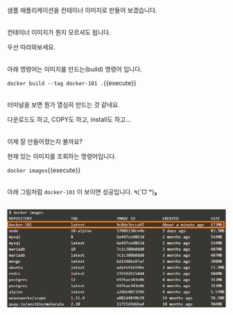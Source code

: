 샘플 애플리케이션을 컨테이너 이미지로 만들어 보겠습니다.

​     
컨테이너 이미지가 뭔지 모르셔도 됩니다.

우선 따라와보세요.

​     
아래 명령어는 이미지를 만드는(build) 명령어 입니다.

`docker build --tag docker-101 .`{{execute}}

​     
터미널을 보면 뭔가 열심히 만드는 것 같네요.

다운로드도 하고, COPY도 하고, install도 하고...

​     
이제 잘 만들어졌는지 볼까요?

현재 있는 이미지를 조회하는 명령어입니다.

`docker images`{{execute}}

​     
아래 그림처럼 `docker-101` 이 보이면 성공입니다.     ٩(ˊᗜˋ*)و    

​     
![docker_images](./assets/docker_images.png)
